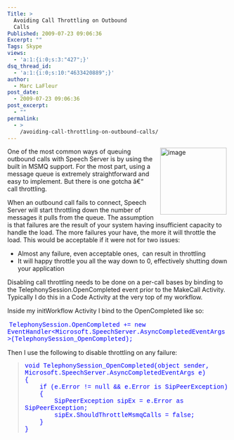 ```yaml
---
Title: >
  Avoiding Call Throttling on Outbound
  Calls
Published: 2009-07-23 09:06:36
Excerpt: ""
Tags: Skype
views:
  - 'a:1:{i:0;s:3:"427";}'
dsq_thread_id:
  - 'a:1:{i:0;s:10:"4633420889";}'
author:
  - Marc LaFleur
post_date:
  - 2009-07-23 09:06:36
post_excerpt:
  - ""
permalink:
  - >
    /avoiding-call-throttling-on-outbound-calls/
---
```

<p><a href="http://www.massivescale.com/blog_files/AvoidingCallThrottlingonOutboundCalls_8E27/image.png"><img style="border-right-width:0px;margin:0px 5px 15px 15px;display:inline;border-top-width:0px;border-bottom-width:0px;border-left-width:0px;" title="image" border="0" alt="image" align="right" src="http://www.massivescale.com/blog_files/AvoidingCallThrottlingonOutboundCalls_8E27/image_thumb.png" width="151" height="152" /></a>One of the most common ways of queuing outbound calls with Speech Server is by using the built in MSMQ support. For the most part, using a message queue is extremely straightforward and easy to implement. But there is one gotcha â€“ call throttling. </p>  <p>When an outbound call fails to connect, Speech Server will start throttling down the number of messages it pulls from the queue. The assumption is that failures are the result of your system having insufficient capacity to handle the load. The more failures your have, the more it will throttle the load. This would be acceptable if it were not for two issues: </p>  <ul>   <li>Almost any failure, even acceptable ones,&#160; can result in throttling </li>    <li>It will happy throttle you all the way down to 0, effectively shutting down your application </li> </ul>  <p>Disabling call throttling needs to be done on a per-call bases by binding to the TelephonySession.OpenCompleted event prior to the MakeCall Activity. Typically I do this in a Code Activity at the very top of my workflow. </p>  <p>Inside my initWorkflow Activity I bind to the OpenCompleted like so:</p>  <p>&#160;<font color="#0000ff" face="Courier New">TelephonySession.OpenCompleted += new EventHandler&lt;Microsoft.SpeechServer.AsyncCompletedEventArgs&gt;(TelephonySession_OpenCompleted);</font></p>  <p>Then I use the following to disable throttling on any failure:</p>  <blockquote>   <p><font color="#0000ff" face="Courier New">void TelephonySession_OpenCompleted(object sender, Microsoft.SpeechServer.AsyncCompletedEventArgs e)        <br />{         <br />&#160;&#160;&#160; if (e.Error != null &amp;&amp; e.Error is SipPeerException)         <br />&#160;&#160;&#160; {         <br />&#160;&#160;&#160;&#160;&#160;&#160;&#160; SipPeerException sipEx = e.Error as SipPeerException;         <br />&#160;&#160;&#160;&#160;&#160;&#160;&#160; sipEx.ShouldThrottleMsmqCalls = false;         <br />&#160;&#160;&#160; }         <br />}</font></p></blockquote><img src="http://gotspeech.net/aggbug.aspx?PostID=9209" width="1" height="1"/>